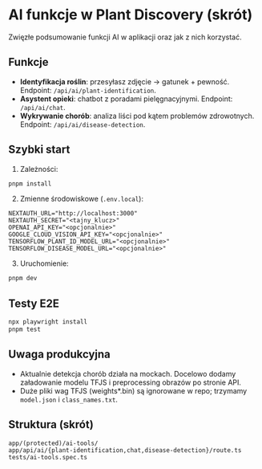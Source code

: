 # AI funkcje w Plant Discovery (skrót)

Zwięzłe podsumowanie funkcji AI w aplikacji oraz jak z nich korzystać.

## Funkcje

- **Identyfikacja roślin**: przesyłasz zdjęcie → gatunek + pewność. Endpoint: `/api/ai/plant-identification`.
- **Asystent opieki**: chatbot z poradami pielęgnacyjnymi. Endpoint: `/api/ai/chat`.
- **Wykrywanie chorób**: analiza liści pod kątem problemów zdrowotnych. Endpoint: `/api/ai/disease-detection`.

## Szybki start

1) Zależności:
```bash
pnpm install
```

2) Zmienne środowiskowe (`.env.local`):
```env
NEXTAUTH_URL="http://localhost:3000"
NEXTAUTH_SECRET="<tajny_klucz>"
OPENAI_API_KEY="<opcjonalnie>"
GOOGLE_CLOUD_VISION_API_KEY="<opcjonalnie>"
TENSORFLOW_PLANT_ID_MODEL_URL="<opcjonalnie>"
TENSORFLOW_DISEASE_MODEL_URL="<opcjonalnie>"
```

3) Uruchomienie:
```bash
pnpm dev
```

## Testy E2E

```bash
npx playwright install
pnpm test
```

## Uwaga produkcyjna

- Aktualnie detekcja chorób działa na mockach. Docelowo dodamy załadowanie modelu TFJS i preprocessing obrazów po stronie API.
- Duże pliki wag TFJS (weights*.bin) są ignorowane w repo; trzymamy `model.json` i `class_names.txt`.

## Struktura (skrót)

```
app/(protected)/ai-tools/
app/api/ai/{plant-identification,chat,disease-detection}/route.ts
tests/ai-tools.spec.ts
```

